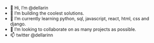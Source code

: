 - 👋 Hi, I’m @dellarin
- 👀 I’m building the coolest solutions.
- 🌱 I’m currently learning python, sql, javascript, react, html, css and django.
- 💞️ I’m looking to collaborate on as many projects as possible.
- 📫 twitter @dellarinn

<!---
dellarin/dellarin is a ✨ special ✨ repository because its `README.md` (this file) appears on your GitHub profile.
You can click the Preview link to take a look at your changes.
--->

